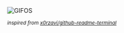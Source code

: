 <div align="justify">
<picture>
    <source media="(prefers-color-scheme: dark)" srcset="https://i.ibb.co/hRcKDvzT/output-gif.gif">
    <source media="(prefers-color-scheme: light)" srcset="https://i.ibb.co/hRcKDvzT/output-gif.gif">
    <img alt="GIFOS" src="https://i.ibb.co/hRcKDvzT/output-gif.gif">
</picture>

<sub><i>inspired from [x0rzavi/github-readme-terminal](https://github.com/x0rzavi/github-readme-terminal)</i></sub>

</div>

<!-- Image deletion URL: https://ibb.co/1fM98xW4/c456ad332f782358a4a8dfccb126d531 -->